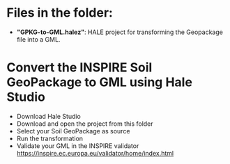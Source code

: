# Files in the folder:

- **"GPKG-to-GML.halez"**: HALE project for transforming the Geopackage file into a GML.

# Convert the INSPIRE Soil GeoPackage to GML using Hale Studio

- Download Hale Studio
- Download and open the project from this folder
- Select your Soil GeoPackage as source
- Run the transformation
- Validate your GML in the INSPIRE validator https://inspire.ec.europa.eu/validator/home/index.html
